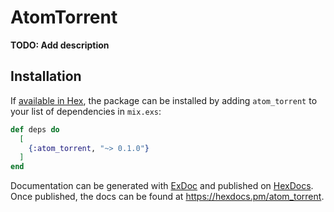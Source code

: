 # AtomTorrent

**TODO: Add description**

## Installation

If [available in Hex](https://hex.pm/docs/publish), the package can be installed
by adding `atom_torrent` to your list of dependencies in `mix.exs`:

```elixir
def deps do
  [
    {:atom_torrent, "~> 0.1.0"}
  ]
end
```

Documentation can be generated with [ExDoc](https://github.com/elixir-lang/ex_doc)
and published on [HexDocs](https://hexdocs.pm). Once published, the docs can
be found at <https://hexdocs.pm/atom_torrent>.


